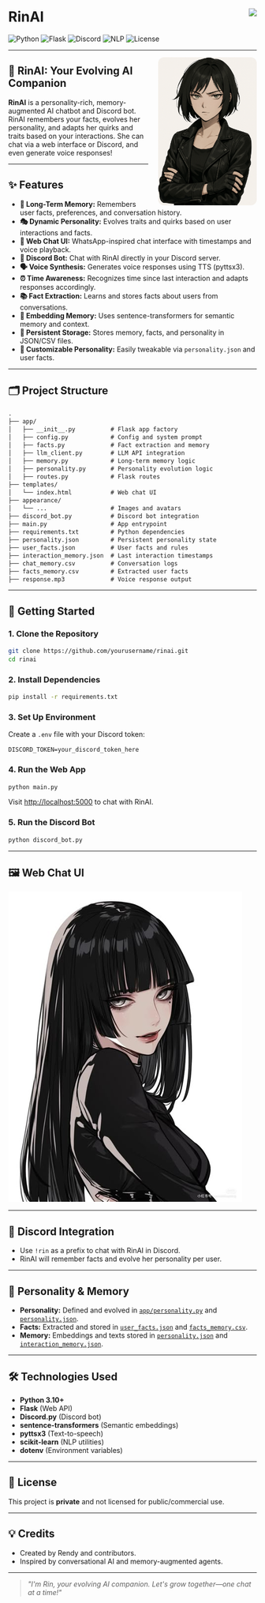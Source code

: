 # RinAI &nbsp; <img src="https://web.whatsapp.com/img/bg-chat-tile-light_a4be512e7195b6b733d9110b408f075d.png" height="32" align="right">

![Python](https://img.shields.io/badge/Python-3.10%2B-blue?logo=python)
![Flask](https://img.shields.io/badge/Flask-Web%20API-lightgrey?logo=flask)
![Discord](https://img.shields.io/badge/Discord-Bot-5865F2?logo=discord)
![NLP](https://img.shields.io/badge/NLP-SentenceTransformers-green?logo=ai)
![License](https://img.shields.io/badge/License-Private-red)

---

<img src="appearance/ChatGPT%20Image%20May%2031,%202025,%2010_44_50%20AM.png" width="200" align="right" style="border-radius: 12px; margin-left: 20px;">

## 🌸 RinAI: Your Evolving AI Companion

**RinAI** is a personality-rich, memory-augmented AI chatbot and Discord bot. RinAI remembers your facts, evolves her personality, and adapts her quirks and traits based on your interactions. She can chat via a web interface or Discord, and even generate voice responses!

---

## ✨ Features

- **🧠 Long-Term Memory:** Remembers user facts, preferences, and conversation history.
- **🎭 Dynamic Personality:** Evolves traits and quirks based on user interactions and facts.
- **💬 Web Chat UI:** WhatsApp-inspired chat interface with timestamps and voice playback.
- **🤖 Discord Bot:** Chat with RinAI directly in your Discord server.
- **🗣️ Voice Synthesis:** Generates voice responses using TTS (pyttsx3).
- **⏰ Time Awareness:** Recognizes time since last interaction and adapts responses accordingly.
- **📚 Fact Extraction:** Learns and stores facts about users from conversations.
- **🔗 Embedding Memory:** Uses sentence-transformers for semantic memory and context.
- **📝 Persistent Storage:** Stores memory, facts, and personality in JSON/CSV files.
- **🌈 Customizable Personality:** Easily tweakable via `personality.json` and user facts.

---

## 🗂️ Project Structure

```
.
├── app/
│   ├── __init__.py          # Flask app factory
│   ├── config.py            # Config and system prompt
│   ├── facts.py             # Fact extraction and memory
│   ├── llm_client.py        # LLM API integration
│   ├── memory.py            # Long-term memory logic
│   ├── personality.py       # Personality evolution logic
│   ├── routes.py            # Flask routes
├── templates/
│   └── index.html           # Web chat UI
├── appearance/
│   └── ...                  # Images and avatars
├── discord_bot.py           # Discord bot integration
├── main.py                  # App entrypoint
├── requirements.txt         # Python dependencies
├── personality.json         # Persistent personality state
├── user_facts.json          # User facts and rules
├── interaction_memory.json  # Last interaction timestamps
├── chat_memory.csv          # Conversation logs
├── facts_memory.csv         # Extracted user facts
├── response.mp3             # Voice response output
```

---

## 🚀 Getting Started

### 1. Clone the Repository

```sh
git clone https://github.com/yourusername/rinai.git
cd rinai
```

### 2. Install Dependencies

```sh
pip install -r requirements.txt
```

### 3. Set Up Environment

Create a `.env` file with your Discord token:

```
DISCORD_TOKEN=your_discord_token_here
```

### 4. Run the Web App

```sh
python main.py
```

Visit [http://localhost:5000](http://localhost:5000) to chat with RinAI.

### 5. Run the Discord Bot

```sh
python discord_bot.py
```

---

## 🖼️ Web Chat UI

![Web Chat UI Screenshot](appearance/b1760327720535d495a0f537a0a09547.jpg)

---

## 🤖 Discord Integration

- Use `!rin` as a prefix to chat with RinAI in Discord.
- RinAI will remember facts and evolve her personality per user.

---

## 🧩 Personality & Memory

- **Personality:** Defined and evolved in [`app/personality.py`](app/personality.py) and [`personality.json`](personality.json).
- **Facts:** Extracted and stored in [`user_facts.json`](user_facts.json) and [`facts_memory.csv`](facts_memory.csv).
- **Memory:** Embeddings and texts stored in [`personality.json`](personality.json) and [`interaction_memory.json`](interaction_memory.json).

---

## 🛠️ Technologies Used

- **Python 3.10+**
- **Flask** (Web API)
- **Discord.py** (Discord bot)
- **sentence-transformers** (Semantic embeddings)
- **pyttsx3** (Text-to-speech)
- **scikit-learn** (NLP utilities)
- **dotenv** (Environment variables)

---

## 📄 License

This project is **private** and not licensed for public/commercial use.

---

## 💡 Credits

- Created by Rendy and contributors.
- Inspired by conversational AI and memory-augmented agents.

---

> _"I'm Rin, your evolving AI companion. Let's grow together—one chat at a time!"_
